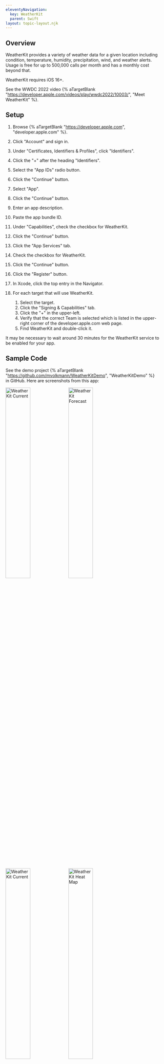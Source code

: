 ```yaml
---
eleventyNavigation:
  key: WeatherKit
  parent: Swift
layout: topic-layout.njk
---
```


## Overview

WeatherKit provides a variety of weather data for a given location
including condition, temperature, humidity, precipitation, wind,
and weather alerts.
Usage is free for up to 500,000 calls per month
and has a monthly cost beyond that.

WeatherKit requires iOS 16+.

See the WWDC 2022 video {% aTargetBlank
"https://developer.apple.com/videos/play/wwdc2022/10003/", "Meet WeatherKit" %}.

## Setup

1. Browse {% aTargetBlank "https://developer.apple.com",
   "developer.apple.com" %}.
1. Click "Account" and sign in.
1. Under "Certificates, Identifiers & Profiles", click "Identifiers".
1. Click the "+" after the heading "Identifiers".
1. Select the "App IDs" radio button.
1. Click the "Continue" button.
1. Select "App".
1. Click the "Continue" button.
1. Enter an app description.
1. Paste the app bundle ID.
1. Under "Capabilities", check the checkbox for WeatherKit.
1. Click the "Continue" button.
1. Click the "App Services" tab.
1. Check the checkbox for WeatherKit.
1. Click the "Continue" button.
1. Click the "Register" button.

1. In Xcode, click the top entry in the Navigator.
1. For each target that will use WeatherKit.

   1. Select the target.
   1. Click the "Signing & Capabilities" tab.
   1. Click the "+" in the upper-left.
   1. Verify that the correct Team is selected which is listed in
      the upper-right corner of the developer.apple.com web page.
   1. Find WeatherKit and double-click it.

It may be necessary to wait around 30 minutes
for the WeatherKit service to be enabled for your app.

## Sample Code

See the demo project {% aTargetBlank
"https://github.com/mvolkmann/WeatherKitDemo", "WeatherKitDemo" %} in GitHub.
Here are screenshots from this app:

<img alt="WeatherKit Current" style="width: 40%"
  src="/blog/assets/weatherkit-current.png?v={{pkg.version}}"
  title="WeatherKit Current">
<img alt="WeatherKit Forecast" style="width: 40%"
  src="/blog/assets/weatherkit-forecast.png?v={{pkg.version}}"
  title="WeatherKit Forecast">

<img alt="WeatherKit Current" style="width: 40%"
  src="/blog/assets/weatherkit-chart.png?v={{pkg.version}}"
  title="WeatherKit Chart">
<img alt="WeatherKit Heat Map" style="width: 40%"
  src="/blog/assets/weatherkit-heatmap.png?v={{pkg.version}}"
  title="WeatherKit Heat Map">

## Temperature Conversion

To create a new `Measurement<UnitTemperature>` value from an existing one
using a different unit, call the `converted` method.
The existing object typically uses the locale-specific unit.
For example:

```swift
let celsius = temperature.converted(to: .celsius)
let fahrenheit = temperature.converted(to: .fahrenheit)
```

## Limitations

Weather data cannot be retrieved in a preview or in the Simulator.
A real device must be used.
